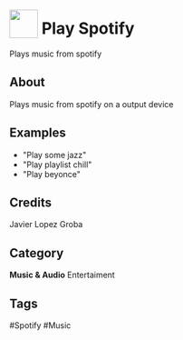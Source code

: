 # <img src="https://raw.githack.com/FortAwesome/Font-Awesome/master/svgs/solid/music.svg" card_color="#40DBB0" width="50" height="50" style="vertical-align:bottom"/> Play Spotify
Plays music from spotify

## About
Plays music from spotify on a output device

## Examples
* "Play some jazz"
* "Play playlist chill"
* "Play beyonce"

## Credits
Javier Lopez Groba

## Category
**Music & Audio**
Entertaiment

## Tags
#Spotify
#Music

